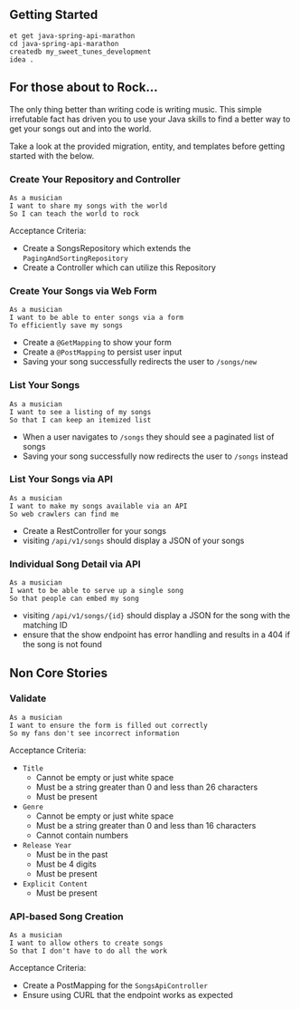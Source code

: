 ## Getting Started

```no-highlight
et get java-spring-api-marathon
cd java-spring-api-marathon
createdb my_sweet_tunes_development
idea .
```

## For those about to Rock...

The only thing better than writing code is writing music. This simple irrefutable fact has driven you to use your Java skills to find a better way to get your songs out and into the world.

Take a look at the provided migration, entity, and templates before getting started with the below.

### Create Your Repository and Controller

```no-highlight
As a musician
I want to share my songs with the world
So I can teach the world to rock
```

Acceptance Criteria:

- Create a SongsRepository which extends the `PagingAndSortingRepository`
- Create a Controller which can utilize this Repository


### Create Your Songs via Web Form

```no-highlight
As a musician
I want to be able to enter songs via a form
To efficiently save my songs
```

- Create a `@GetMapping` to show your form
- Create a `@PostMapping` to persist user input
- Saving your song successfully redirects the user to `/songs/new`

### List Your Songs

```no-highlight
As a musician
I want to see a listing of my songs
So that I can keep an itemized list
```

- When a user navigates to `/songs` they should see a paginated list of songs
- Saving your song successfully now redirects the user to `/songs` instead

### List Your Songs via API

```no-highlight
As a musician
I want to make my songs available via an API
So web crawlers can find me
```

- Create a RestController for your songs
- visiting `/api/v1/songs` should display a JSON of your songs

### Individual Song Detail via API

```no-highlight
As a musician
I want to be able to serve up a single song
So that people can embed my song
```

- visiting `/api/v1/songs/{id}` should display a JSON for the song with the matching ID
- ensure that the show endpoint has error handling and results in a 404 if the song is not found

## Non Core Stories

### Validate

```no-highlight
As a musician
I want to ensure the form is filled out correctly
So my fans don't see incorrect information
```

Acceptance Criteria:

- `Title`
  - Cannot be empty or just white space
  - Must be a string greater than 0 and less than 26 characters
  - Must be present
- `Genre`
  - Cannot be empty or just white space
  - Must be a string greater than 0 and less than 16 characters
  - Cannot contain numbers
- `Release Year`
  - Must be in the past
  - Must be 4 digits
  - Must be present
- `Explicit Content`
  - Must be present

### API-based Song Creation

```no-highlight
As a musician
I want to allow others to create songs
So that I don't have to do all the work
```

Acceptance Criteria:

- Create a PostMapping for the `SongsApiController`
- Ensure using CURL that the endpoint works as expected
